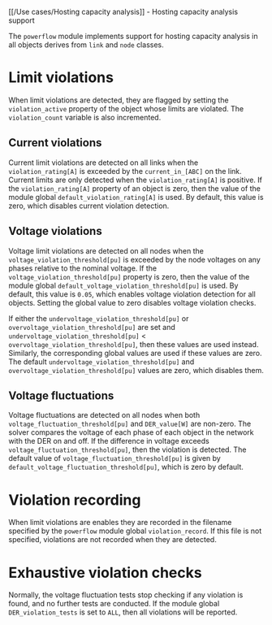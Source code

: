 [[/Use cases/Hosting capacity analysis]] - Hosting capacity analysis support

The `powerflow` module implements support for hosting capacity analysis in all objects derives from `link` and `node` classes.  

# Limit violations

When limit violations are detected, they are flagged by setting the `violation_active` property of the object whose limits are violated. The `violation_count` variable is also incremented.

## Current violations

Current limit violations are detected on all links when the `violation_rating[A]` is exceeded by the `current_in_[ABC]` on the link.  Current limits are only detected when the `violation_rating[A]` is positive. If the `violation_rating[A]` property of an object is zero, then the value of the module global `default_violation_rating[A]` is used. By default, this value is zero, which disables current violation detection.

## Voltage violations

Voltage limit violations are detected on all nodes when the `voltage_violation_threshold[pu]` is exceeded by the node voltages on any phases relative to the nominal voltage.  If the `voltage_violation_threshold[pu]` property is zero, then the value of the module global `default_voltage_violation_threshold[pu]` is used.  By default, this value is `0.05`, which enables voltage violation detection for all objects. Setting the global value to zero disables voltage violation checks.

If either the `undervoltage_violation_threshold[pu]` or `overvoltage_violation_threshold[pu]` are set and `undervoltage_violation_threshold[pu]` < `overvoltage_violation_threshold[pu]`, then these values are used instead.  Similarly, the corresponding global values are used if these values are zero. The default `undervoltage_violation_threshold[pu]` and `overvoltage_violation_threshold[pu]` values are zero, which disables them.

## Voltage fluctuations

Voltage fluctuations are detected on all nodes when both `voltage_fluctuation_threshold[pu]` and `DER_value[W]` are non-zero.  The solver compares the voltage of each phase of each object in the network with the DER on and off. If the difference in voltage exceeds `voltage_fluctuation_threshold[pu]`, then the violation is detected.  The default value of `voltage_fluctuation_threshold[pu]` is given by `default_voltage_fluctuation_threshold[pu]`, which is zero by default.

# Violation recording

When limit violations are enables they are recorded in the filename specified by the `powerflow` module global `violation_record`.  If this file is not specified, violations are not recorded when they are detected.

# Exhaustive violation checks

Normally, the voltage fluctuation tests stop checking if any violation is found, and no further tests are conducted.  If the module global `DER_violation_tests` is set to `ALL`, then all violations will be reported.
